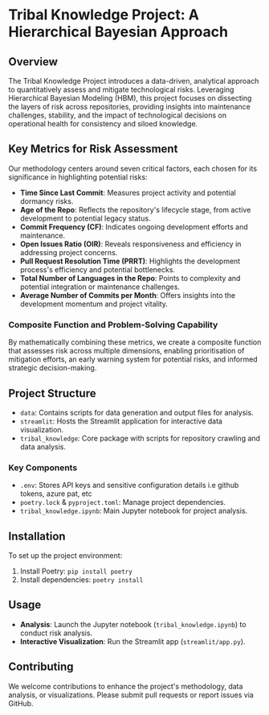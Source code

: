 # Tribal Knowledge Project: A Hierarchical Bayesian Approach

## Overview

The Tribal Knowledge Project introduces a data-driven, analytical approach to quantitatively assess and mitigate
technological risks. Leveraging Hierarchical Bayesian Modeling (HBM), this project focuses on dissecting the layers of
risk across repositories, providing insights into maintenance challenges, stability, and the impact of technological
decisions on operational health for consistency and siloed knowledge.

## Key Metrics for Risk Assessment

Our methodology centers around seven critical factors, each chosen for its significance in highlighting potential risks:

- **Time Since Last Commit**: Measures project activity and potential dormancy risks.
- **Age of the Repo**: Reflects the repository's lifecycle stage, from active development to potential legacy status.
- **Commit Frequency (CF)**: Indicates ongoing development efforts and maintenance.
- **Open Issues Ratio (OIR)**: Reveals responsiveness and efficiency in addressing project concerns.
- **Pull Request Resolution Time (PRRT)**: Highlights the development process's efficiency and potential bottlenecks.
- **Total Number of Languages in the Repo**: Points to complexity and potential integration or maintenance challenges.
- **Average Number of Commits per Month**: Offers insights into the development momentum and project vitality.

### Composite Function and Problem-Solving Capability

By mathematically combining these metrics, we create a composite function that assesses risk across multiple dimensions,
enabling prioritisation of mitigation efforts, an early warning system for potential risks, and informed strategic
decision-making.

## Project Structure

- `data`: Contains scripts for data generation and output files for analysis.
- `streamlit`: Hosts the Streamlit application for interactive data visualization.
- `tribal_knowledge`: Core package with scripts for repository crawling and data analysis.

### Key Components

- `.env`: Stores API keys and sensitive configuration details i.e github tokens, azure pat, etc
- `poetry.lock` & `pyproject.toml`: Manage project dependencies.
- `tribal_knowledge.ipynb`: Main Jupyter notebook for project analysis.

## Installation

To set up the project environment:

1. Install Poetry: `pip install poetry`
2. Install dependencies: `poetry install`

## Usage

- **Analysis**: Launch the Jupyter notebook (`tribal_knowledge.ipynb`) to conduct risk analysis.
- **Interactive Visualization**: Run the Streamlit app (`streamlit/app.py`).

## Contributing

We welcome contributions to enhance the project's methodology, data analysis, or visualizations.
Please submit pull requests or report issues via GitHub.